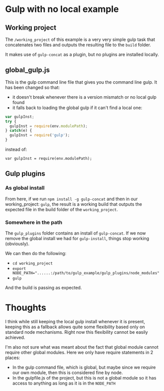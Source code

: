 # Gulp with no local example

## Working project

The `/working_project` of this example is a very very simple gulp task that
concatenates two files and outputs the resulting file to the `build` folder.

It makes use of `gulp-concat` as a plugin, but no plugins are installed locally.

## global_gulp.js

This is the gulp command line file that gives you the command line gulp.
It has been changed so that:

 * it doesn't break whenever there is a version mismatch or no local gulp found
 * it falls back to loading the global gulp if it can't find a local one:

```javascript
var gulpInst;
try {
  gulpInst = require(env.modulePath);
} catch(e) {
  gulpInst = require('gulp');
}
```


instead of:

    var gulpInst = require(env.modulePath);

## Gulp plugins

### As global install

From here, if we run `npm install -g gulp-concat` and then in our working_project:
`gulp`, the result is a working build that outputs the expected file in the
build folder of the `working_project`.

### Somewhere in the path

The `gulp_plugins` folder contains an install of `gulp-concat`. If we now remove
the global install we had for `gulp-install`, things stop working (obviously).

We can then do the following:

 * `cd working_project`
 * `export NODE_PATH="......:/path/to/gulp_example/gulp_plugins/node_modules"`
 * `gulp`

And the build is passing as expected.

# Thoughts

I think while still keeping the local gulp install whenever it is present, keeping
this as a fallback allows quite some flexibility based only on standard node
mechanisms. Right now this flexibility cannot be easily achieved.

I'm also not sure what was meant about the fact that global module cannot require
other global modules. Here we only have require statements in 2 places:

 * In the gulp command file, which is global, but maybe since we require our own
 module, then this is considered fine by node.
 * In the gulpfile.js of the project, but this is not a global module so it has
 access to anything as long as it is in the `NODE_PATH`
